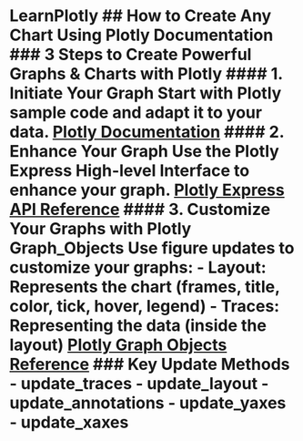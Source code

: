 # LearnPlotly ## How to Create Any Chart Using Plotly Documentation ### 3 Steps to Create Powerful Graphs & Charts with Plotly #### 1. Initiate Your Graph Start with Plotly sample code and adapt it to your data. [Plotly Documentation](https://plotly.com/python/) #### 2. Enhance Your Graph Use the Plotly Express High-level Interface to enhance your graph. [Plotly Express API Reference](https://plotly.com/python-api-reference/plotly.express.html) #### 3. Customize Your Graphs with Plotly Graph_Objects Use figure updates to customize your graphs: - **Layout**: Represents the chart (frames, title, color, tick, hover, legend) - **Traces**: Representing the data (inside the layout) [Plotly Graph Objects Reference](https://plotly.com/python/reference/index/) ### Key Update Methods - **update_traces** - **update_layout** - **update_annotations** - **update_yaxes** - **update_xaxes**
